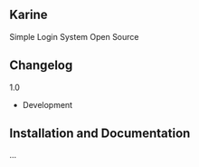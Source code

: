 ## Karine
Simple Login System Open Source


## Changelog
1.0
* Development


## Installation and Documentation
...

